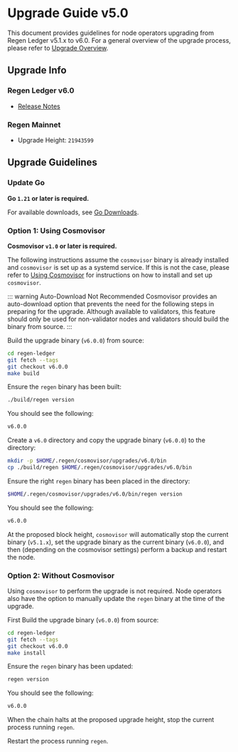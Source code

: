 # Upgrade Guide v5.0

This document provides guidelines for node operators upgrading from Regen Ledger v5.1.x to v6.0. For a general overview of the upgrade process, please refer to [Upgrade Overview](README.md).

## Upgrade Info

### Regen Ledger v6.0

- [Release Notes](https://github.com/regen-network/regen-ledger/releases/tag/v6.0.0)

### Regen Mainnet

- Upgrade Height: `21943599`

## Upgrade Guidelines

### Update Go

**Go `1.21` or later is required.**

For available downloads, see [Go Downloads](https://go.dev/dl/).


### Option 1: Using Cosmovisor

**Cosmovisor `v1.0` or later is required.**

The following instructions assume the `cosmovisor` binary is already installed and `cosmovisor` is set up as a systemd service. If this is not the case, please refer to [Using Cosmovisor](../get-started/using-cosmovisor.md) for instructions on how to install and set up `cosmovisor`.

::: warning Auto-Download Not Recommended
Cosmovisor provides an auto-download option that prevents the need for the following steps in preparing for the upgrade. Although available to validators, this feature should only be used for non-validator nodes and validators should build the binary from source.
:::

Build the upgrade binary (`v6.0.0`) from source:

```bash
cd regen-ledger
git fetch --tags
git checkout v6.0.0
make build
```

Ensure the `regen` binary has been built:

```bash
./build/regen version
```

You should see the following:

```bash
v6.0.0
```

Create a `v6.0` directory and copy the upgrade binary (`v6.0.0`) to the directory:

```bash
mkdir -p $HOME/.regen/cosmovisor/upgrades/v6.0/bin
cp ./build/regen $HOME/.regen/cosmovisor/upgrades/v6.0/bin
```
Ensure the right `regen` binary has been placed in the directory:

```bash
$HOME/.regen/cosmovisor/upgrades/v6.0/bin/regen version
```

You should see the following:

```bash
v6.0.0
```

At the proposed block height, `cosmovisor` will automatically stop the current binary (`v5.1.x`), set the upgrade binary as the current binary (`v6.0.0`), and then (depending on the cosmovisor settings) perform a backup and restart the node.

### Option 2: Without Cosmovisor

Using `cosmovisor` to perform the upgrade is not required. Node operators also have the option to manually update the `regen` binary at the time of the upgrade.

First Build the upgrade binary (`v6.0.0`) from source:

```bash
cd regen-ledger
git fetch --tags
git checkout v6.0.0
make install
```

Ensure the `regen` binary has been updated:

```bash
regen version
```

You should see the following:

```bash
v6.0.0
```

When the chain halts at the proposed upgrade height, stop the current process running `regen`.

Restart the process running `regen`.
